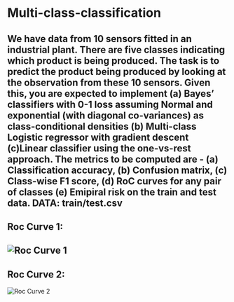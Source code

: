 # Multi-class-classification

We have data from 10 sensors fitted in an industrial plant. There are five classes indicating which product is being produced. The task is to predict the product being produced by looking at the observation from these 10 sensors. Given this, you are expected to implement (a) Bayes’ classifiers with 0-1 loss assuming Normal and exponential (with diagonal co-variances) as class-conditional densities (b) Multi-class Logistic regressor with gradient descent (c)Linear classifier using the one-vs-rest approach. The metrics to be computed are - (a) Classification accuracy, (b) Confusion matrix, (c) Class-wise F1 score, (d) RoC curves for any pair of classes (e) Emipiral risk on the train and test data. DATA: train/test.csv
----
Roc Curve 1:
----
![Roc Curve 1](https://user-images.githubusercontent.com/101024664/224493027-9d7b5303-edfc-48ba-be4e-6dd036f63e7d.png)
----
Roc Curve 2:
----
![Roc Curve 2](https://user-images.githubusercontent.com/101024664/224493040-a2669ae8-b535-4e01-9de4-7e93daccfe9d.png)

